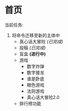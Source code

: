 # 首页

当前任务:
1. 将命令迁移至新的主体中
    - 真心话大冒险 *(已完成)*
    - 投稿 *(已完成)*
    - 盲盒 **(进行中)**
    - 游戏
      - 数字炸弹
      - 数字接龙
      - 谁是卧底
      - 眼色游戏
      - 法则游戏
      - 真心话大冒险2.0
    - 排行榜功能
